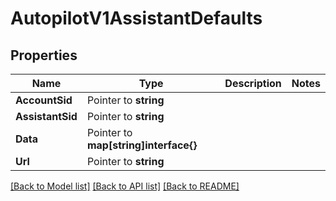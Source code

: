 # AutopilotV1AssistantDefaults

## Properties

Name | Type | Description | Notes
------------ | ------------- | ------------- | -------------
**AccountSid** | Pointer to **string** |  |
**AssistantSid** | Pointer to **string** |  |
**Data** | Pointer to **map[string]interface{}** |  |
**Url** | Pointer to **string** |  |

[[Back to Model list]](../README.md#documentation-for-models) [[Back to API list]](../README.md#documentation-for-api-endpoints) [[Back to README]](../README.md)


